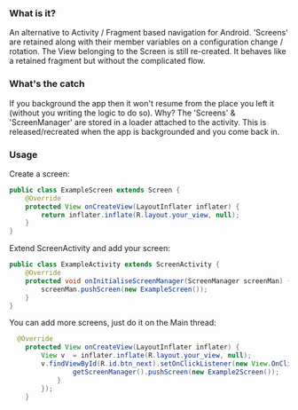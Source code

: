 ### What is it?

An alternative to Activity / Fragment based navigation for Android. 'Screens' are retained along with their member variables on a configuration change / rotation. The View belonging to the Screen is still re-created. It behaves like a retained fragment but without the complicated flow.

### What's the catch

If you background the app then it won't resume from the place you left it (without you writing the logic to do so). Why? The 'Screens' & 'ScreenManager' are stored in a loader attached to the activity. This is released/recreated when the app is backgrounded and you come back in.

### Usage

Create a screen:

```java
public class ExampleScreen extends Screen {
    @Override
    protected View onCreateView(LayoutInflater inflater) {
        return inflater.inflate(R.layout.your_view, null);
    }
}
```

Extend ScreenActivity and add your screen:

```java
public class ExampleActivity extends ScreenActivity {
    @Override
    protected void onInitialiseScreenManager(ScreenManager screenMan) {
        screenMan.pushScreen(new ExampleScreen());
    }
}
```

You can add more screens, just do it on the Main thread:

```java
  @Override
    protected View onCreateView(LayoutInflater inflater) {
        View v  = inflater.inflate(R.layout.your_view, null);
        v.findViewById(R.id.btn_next).setOnClickListener(new View.OnClickListener() { public void onClick(View v) {
                getScreenManager().pushScreen(new Example2Screen());
            }
        });
    }
```
